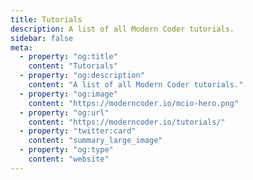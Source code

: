 ```yaml
---
title: Tutorials
description: A list of all Modern Coder tutorials.
sidebar: false
meta:
  - property: "og:title"
    content: "Tutorials"
  - property: "og:description"
    content: "A list of all Modern Coder tutorials."
  - property: "og:image"
    content: "https://moderncoder.io/mcio-hero.png"
  - property: "og:url"
    content: "https://moderncoder.io/tutorials/"
  - property: "twitter:card"
    content: "summary_large_image"
  - property: "og:type"
    content: "website"
---
```

<ArticleTitle />
<RecentPosts />
